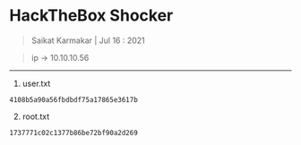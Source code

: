 # HackTheBox Shocker

> Saikat Karmakar | Jul 16 : 2021

> ip -> 10.10.10.56

---

1. user.txt
```
4108b5a90a56fbdbdf75a17865e3617b
```

2. root.txt
```
1737771c02c1377b86be72bf90a2d269
```
